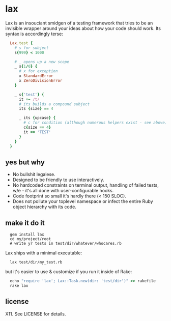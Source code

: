 lax
===
Lax is an insouciant smidgen of a testing framework that tries to be an invisible wrapper around your ideas about how your code should work. Its syntax is accordingly terse:
```ruby
  Lax.test {
    # s for subject
    s{999} < 1000

    # _ opens up a new scope
    _ s{1/0} {
      # x for exception
      x StandardError
      x ZeroDivisionError
    }

    _ s{'test'} {
      it =~ /t/
      # its builds a compound subject
      its {size} == 4

      _ its {upcase} {
        # c for condition (although numerous helpers exist - see above)
        c{size == 4}
        it == 'TEST'
      }
    }
  }
```
yes but why
-----------
* No bullshit legalese.
* Designed to be friendly to use interactively.
* No hardcoded constraints on terminal output, handling of failed tests, w/e - it's all done with user-configurable hooks.
* Code footprint so small it's hardly there (< 150 SLOC).
* Does not pollute your toplevel namespace or infect the entire Ruby object hierarchy with its code.

make it do it
-------------
```shell
  gem install lax
  cd my/project/root
  # write yr tests in test/dir/whatever/whocares.rb
```
Lax ships with a minimal executable:
```shell
  lax test/dir/my_test.rb
```
but it's easier to use & customize if you run it inside of Rake:
```ruby
  echo "require 'lax'; Lax::Task.new(dir: 'test/dir')" >> rakefile
  rake lax
```

license
-------
X11. See LICENSE for details.


